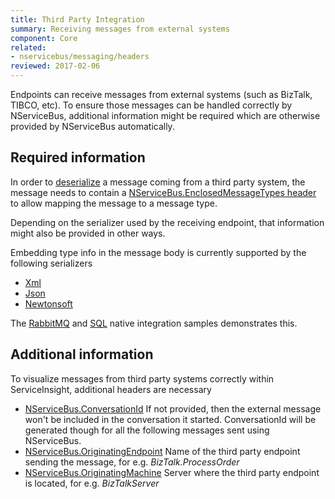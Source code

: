 ```yaml
---
title: Third Party Integration
summary: Receiving messages from external systems
component: Core
related:
- nservicebus/messaging/headers
reviewed: 2017-02-06
---
```


Endpoints can receive messages from external systems (such as BizTalk, TIBCO, etc). To ensure those messages can be handled correctly by NServiceBus, additional information might be required which are otherwise provided by NServiceBus automatically.


## Required information

In order to [deserialize](/nservicebus/serialization/) a message coming from a third party system, the message needs to contain a [NServiceBus.EnclosedMessageTypes header](/nservicebus/messaging/headers.md#serialization-headers-nservicebus-enclosedmessagetypes) to allow mapping the message to a message type.

Depending on the serializer used by the receiving endpoint, that information might also be provided in other ways. 

Embedding type info in the message body is currently supported by the following serializers

 * [Xml](/nservicebus/serialization/xml.md) 
 * [Json](/nservicebus/serialization/json.md)
 * [Newtonsoft](/nservicebus/serialization/newtonsoft.md)

The [RabbitMQ](/samples/rabbitmq/native-integration/) and [SQL](/samples/sqltransport/native-integration/) native integration samples demonstrates this.


## Additional information

To visualize messages from third party systems correctly within ServiceInsight, additional headers are necessary

 * [NServiceBus.ConversationId](/nservicebus/messaging/headers.md#messaging-interaction-headers-nservicebus-conversationid) If not provided, then the external message won't be included in the conversation it started. ConversationId will be generated though for all the following messages sent using NServiceBus.
 * [NServiceBus.OriginatingEndpoint](/nservicebus/messaging/headers.md#diagnostic-and-informational-headers-nservicebus-originatingendpoint) Name of the third party endpoint sending the message, for e.g. *BizTalk.ProcessOrder*
 * [NServiceBus.OriginatingMachine](/nservicebus/messaging/headers.md#diagnostic-and-informational-headers-nservicebus-originatingmachine) Server where the third party endpoint is located, for e.g. *BizTalkServer*
